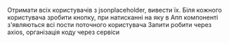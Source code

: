 
Отримати всіх користувачів з jsonplaceholder, вивести їх.
Біля кожного користувача зробити кнопку, при натисканні на яку в Апп компоненті з'являються всі пости поточного користувача
Запити робити через axios, організація коду через сервіси